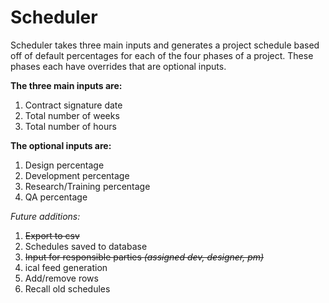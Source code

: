 # Scheduler

Scheduler takes three main inputs and generates a project schedule based off of default percentages for each of the four phases of a project. These phases each have overrides that are optional inputs.  

**The three main inputs are:**

1. Contract signature date
2. Total number of weeks 
3. Total number of hours

**The optional inputs are:** 

1. Design percentage
2. Development percentage
3. Research/Training percentage
4. QA percentage

*Future additions:*

1. ~~Export to csv~~
2. Schedules saved to database
3. ~~Input for responsible parties *(assigned dev, designer, pm)*~~
4. ical feed generation
5. Add/remove rows
6. Recall old schedules
